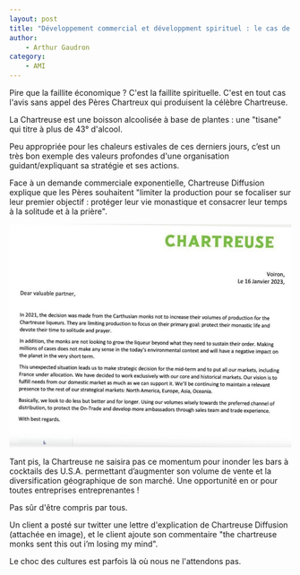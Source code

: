 ```yaml
---
layout: post
title: "Développement commercial et développment spirituel : le cas de la Chartreuse"
author: 
    - Arthur Gaudron
category: 
    - AMI
---
```


Pire que la faillite économique ? C'est la faillite spirituelle. C'est en tout cas l'avis sans appel des Pères Chartreux qui produisent la célèbre Chartreuse.

La Chartreuse est une boisson alcoolisée à base de plantes : une "tisane" qui titre à plus de 43° d'alcool.

Peu appropriée pour les chaleurs estivales de ces derniers jours, c’est un très bon exemple des valeurs profondes d'une organisation guidant/expliquant sa stratégie et ses actions.

Face à un demande commerciale exponentielle, Chartreuse Diffusion explique que les Pères souhaitent "limiter la production pour se focaliser sur leur premier objectif : protéger leur vie monastique et consacrer leur temps à la solitude et à la prière".

![Lettre de Chartreuse Distribution](/assets/2023-07-08-chartreuse/lettre-chartreuse.jpg)

Tant pis, la Chartreuse ne saisira pas ce momentum pour inonder les bars à cocktails des U.S.A. permettant d’augmenter son volume de vente et la diversification géographique de son marché. Une opportunité en or pour toutes entreprises entreprenantes !

Pas sûr d'être compris par tous.

Un client a posté sur twitter une lettre d'explication de Chartreuse Diffusion (attachée en image), et le client ajoute son commentaire "the chartreuse monks sent this out i’m losing my mind".

Le choc des cultures est parfois là où nous ne l'attendons pas.

